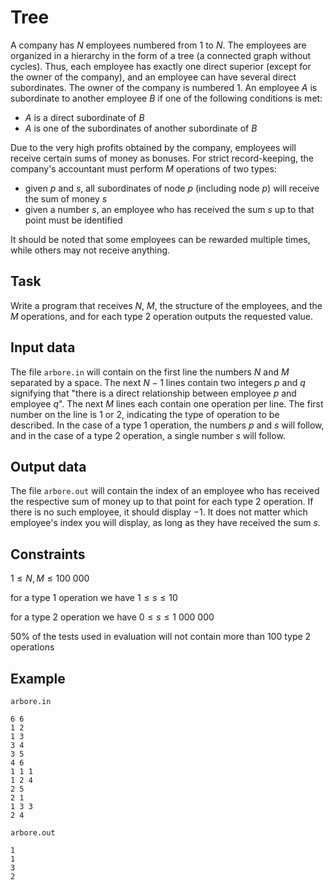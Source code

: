 # Tree

A company has $N$ employees numbered from $1$ to $N$. The employees are organized in a hierarchy in the form of a tree (a connected graph without cycles). Thus, each employee has exactly one direct superior (except for the owner of the company), and an employee can have several direct subordinates. The owner of the company is numbered $1$. An employee $A$ is subordinate to another employee $B$ if one of the following conditions is met:
  - $A$ is a direct subordinate of $B$
  - $A$ is one of the subordinates of another subordinate of $B$

Due to the very high profits obtained by the company, employees will receive certain sums of money as bonuses. For strict record-keeping, the company's accountant must perform $M$ operations of two types:
  - given $p$ and $s$, all subordinates of node $p$ (including node $p$) will receive the sum of money $s$
  - given a number $s$, an employee who has received the sum $s$ up to that point must be identified

It should be noted that some employees can be rewarded multiple times, while others may not receive anything.

## Task

Write a program that receives $N$, $M$, the structure of the employees, and the $M$ operations, and for each type 2 operation outputs the requested value.

## Input data

The file `arbore.in` will contain on the first line the numbers $N$ and $M$ separated by a space. The next $N-1$ lines contain two integers $p$ and $q$ signifying that "there is a direct relationship between employee $p$ and employee $q$". The next $M$ lines each contain one operation per line. The first number on the line is $1$ or $2$, indicating the type of operation to be described. In the case of a type 1 operation, the numbers $p$ and $s$ will follow, and in the case of a type 2 operation, a single number $s$ will follow.

## Output data

The file `arbore.out` will contain the index of an employee who has received the respective sum of money up to that point for each type 2 operation. If there is no such employee, it should display $-1$. It does not matter which employee's index you will display, as long as they have received the sum $s$.

## Constraints

$1 \leq N, M \leq 100\ 000$

for a type 1 operation we have $1 \leq s \leq 10$

for a type 2 operation we have $0 \leq s \leq 1\ 000\ 000$

50% of the tests used in evaluation will not contain more than 100 type 2 operations

## Example

`arbore.in`

```
6 6
1 2
1 3
3 4
3 5
4 6
1 1 1
1 2 4
2 5
2 1
1 3 3
2 4
```

`arbore.out`

```
1
1
3
2
```